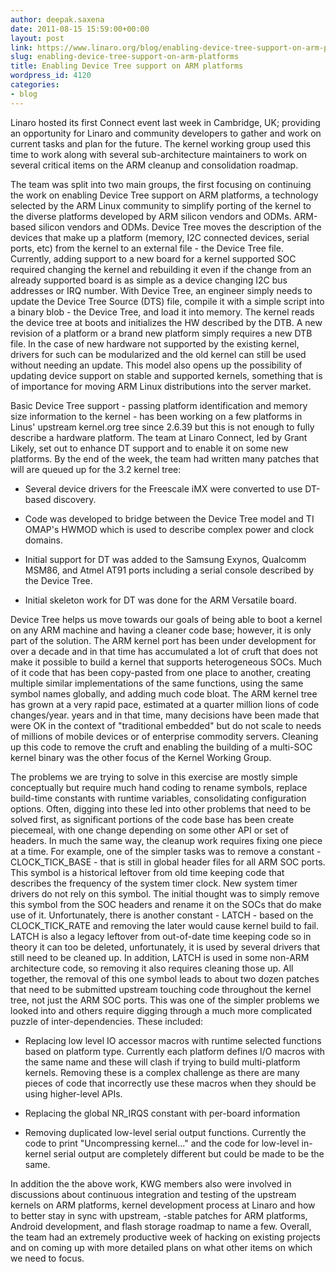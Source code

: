 ```yaml
---
author: deepak.saxena
date: 2011-08-15 15:59:00+00:00
layout: post
link: https://www.linaro.org/blog/enabling-device-tree-support-on-arm-platforms/
slug: enabling-device-tree-support-on-arm-platforms
title: Enabling Device Tree support on ARM platforms
wordpress_id: 4120
categories:
- blog
---
```


Linaro hosted its first Connect event last week in Cambridge, UK; providing an opportunity for Linaro and community developers to gather and work on current tasks and plan for the future.  The kernel working group used this time to work along with several sub-architecture maintainers to work on several critical items on the ARM cleanup and consolidation roadmap.

The team was split into two main groups, the first focusing on continuing the work on enabling Device Tree support on ARM platforms, a technology selected by the ARM Linux community to simplify porting of the kernel to the diverse platforms developed by ARM silicon vendors and ODMs.  ARM-based silicon vendors and ODMs.  Device Tree moves the description of the  devices that make up a platform (memory, I2C connected devices, serial ports, etc) from the kernel to an external file - the Device Tree file. Currently, adding support to a new board for a kernel supported SOC required changing the kernel and rebuilding it even if the change from an already supported board is as simple as a device changing I2C bus addresses or IRQ number. With Device Tree, an engineer simply needs to update the Device Tree Source (DTS) file, compile it with a simple script into a binary blob - the Device Tree, and load it into memory. The kernel reads the device tree at boots and initializes the HW described by the DTB. A new revision of a platform or a brand new platform simply requires a new DTB file. In the case of new hardware not supported by the existing kernel, drivers for such can be modularized and the old kernel can still be used without needing an update. This model also opens up the possibility of updating device support on stable and supported kernels, something that is of importance for moving ARM Linux distributions into the server market.

Basic Device Tree support - passing platform identification and memory size information to the kernel - has been working on a few platforms in Linus' upstream kernel.org tree since 2.6.39 but this is not enough to fully describe a hardware platform. The team at Linaro Connect, led by Grant Likely, set out to enhance DT support and to enable it on some new platforms. By the end of the week, the team had written many patches that will are queued up for the 3.2 kernel tree:
	
  * Several device drivers for the Freescale iMX were converted to use DT-based discovery.

	
  * Code was developed to bridge between the Device Tree model and TI OMAP's HWMOD which is used to describe complex power and clock domains.

	
  * Initial support for DT was added to the Samsung Exynos, Qualcomm MSM86, and Atmel AT91 ports including a serial console described by the Device Tree.

	
  * Initial skeleton work for DT was done for the ARM Versatile board.


Device Tree helps us move towards our goals of being able to boot a kernel on any ARM machine and having a cleaner code base; however, it is only part of the solution. The ARM kernel port has been under development for over a decade and in that time has accumulated a lot of cruft that does not make it possible to build a kernel that supports heterogeneous SOCs. Much of it code that has been copy-pasted from one place to another, creating multiple similar implementations of the same functions, using the same symbol names globally, and adding much code bloat. The ARM kernel tree has grown at a very rapid pace, estimated at a quarter million lions of code changes/year.  years and in that time, many decisions have been made that were OK in the context of "traditional embedded" but do not scale to needs of millions of mobile devices or of enterprise commodity servers. Cleaning up this code to remove the cruft and enabling the building of a multi-SOC kernel binary was the other focus of the Kernel Working Group.

The problems we are trying to solve in this exercise are mostly simple conceptually but require much hand coding to rename symbols, replace build-time constants with runtime variables, consolidating configuration options. Often, digging into these led into other problems that need to be solved first, as significant portions of the code base has been create piecemeal, with one change depending on some other API or set of headers. In much the same way, the cleanup work requires fixing one piece at a time. For example, one of the simpler tasks was to remove a constant - CLOCK_TICK_BASE - that is still in global header files for all ARM SOC ports. This symbol is a historical leftover from old time keeping code that describes the frequency of the system timer clock. New system timer drivers do not rely on this symbol. The initial thought was to simply remove this symbol from the SOC headers and rename it on the SOCs that do make use of it. Unfortunately, there is another constant - LATCH - based on the CLOCK_TICK_RATE and removing the later would cause kernel build to fail. LATCH is also a legacy leftover from out-of-date time keeping code so in theory it can too be deleted, unfortunately, it is used by several drivers that still need to be cleaned up. In addition, LATCH is used in some non-ARM architecture code, so removing it also requires cleaning those up. All together, the removal of this one symbol leads to about two dozen patches that need to be submitted upstream touching code throughout the kernel tree, not just the ARM SOC ports. This was one of the simpler problems we looked into and others require digging through a much more complicated puzzle of inter-dependencies. These included:

	
  * Replacing low level IO accessor macros with runtime selected functions based on platform type. Currently each platform defines I/O macros with the same name and these will clash if trying to build multi-platform kernels. Removing these is a complex challenge as there are many pieces of code that incorrectly use these macros when they should be using higher-level APIs.

	
  * Replacing the global NR_IRQS constant with per-board information

	
  * Removing duplicated low-level serial output functions. Currently the code to print "Uncompressing kernel..." and the code for low-level in-kernel serial output are completely different but could be made to be the same.


In addition the the above work, KWG members also were involved in discussions about continuous integration and testing of the upstream kernels on ARM platforms, kernel development process at Linaro and how to better stay in sync with upstream, -stable patches for ARM platforms, Android development, and flash storage roadmap to name a few.  Overall, the team had an extremely productive week of hacking on existing projects and on coming up with more detailed plans on what other items on which we need to focus.


